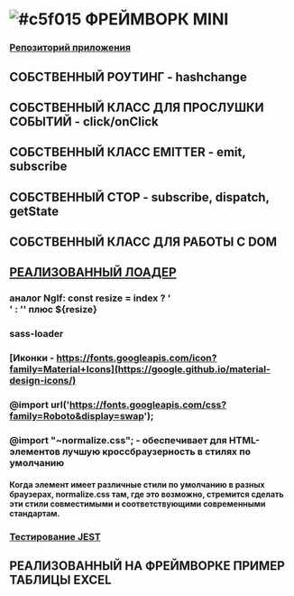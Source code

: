 # ![#c5f015](https://placehold.it/15/c5f015/000000?text='') ФРЕЙМВОРК MINI
### [Репозиторий приложения](https://github.com/kurguzoffvlad/OWN-FRAMEWORK.git)

## СОБСТВЕННЫЙ РОУТИНГ - hashchange
## СОБСТВЕННЫЙ КЛАСС ДЛЯ ПРОСЛУШКИ СОБЫТИЙ - click/onClick
## СОБСТВЕННЫЙ КЛАСС EMITTER - emit, subscribe
## СОБСТВЕННЫЙ СТОР - subscribe, dispatch, getState
## СОБСТВЕННЫЙ КЛАСС ДЛЯ РАБОТЫ С DOM
## [РЕАЛИЗОВАННЫЙ ЛОАДЕР](https://loading.io/css/)

### аналог NgIf: const resize = index ? '<div class="row-resize" data-resize="row"></div>' : '' плюс ${resize}
### sass-loader
### [Иконки - https://fonts.googleapis.com/icon?family=Material+Icons](https://google.github.io/material-design-icons/)
### @import url('https://fonts.googleapis.com/css?family=Roboto&display=swap');
### @import "~normalize.css"; - обеспечивает для HTML-элементов лучшую кроссбраузерность в стилях по умолчанию
#### Когда элемент имеет различные стили по умолчанию в разных браузерах, normalize.css там, где это возможно, стремится сделать эти стили совместимыми и соответствующими современными стандартам.

### [Тестирование JEST](https://jestjs.io/ru/)

## РЕАЛИЗОВАННЫЙ НА ФРЕЙМВОРКЕ ПРИМЕР ТАБЛИЦЫ EXCEL
